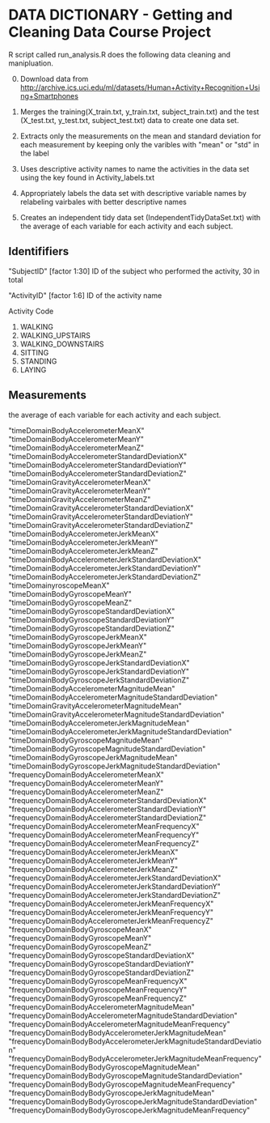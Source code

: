 DATA DICTIONARY - Getting and Cleaning Data Course Project
==========================================
R script called run_analysis.R does the following data cleaning and manipluation.

0. Download data from http://archive.ics.uci.edu/ml/datasets/Human+Activity+Recognition+Using+Smartphones

1. Merges the training(X_train.txt, y_train.txt, subject_train.txt) and the test (X_test.txt, y_test.txt, subject_test.txt) data to create one data set.

2. Extracts only the measurements on the mean and standard deviation for each measurement by keeping only the varibles with "mean" or "std" in the label

3. Uses descriptive activity names to name the activities in the data set using the key found in Activity_labels.txt

4. Appropriately labels the data set with descriptive variable names by relabeling vairbales with better descriptive names

5. Creates an independent tidy data set (IndependentTidyDataSet.txt) with the average of each variable for each activity and each subject.


## Identififiers
"SubjectID" [factor 1:30]  ID of the subject who performed the activity, 30 in total
	
"ActivityID" [factor 1:6]  ID of the activity name
	
Activity Code
	
1. WALKING
2. WALKING_UPSTAIRS
3. WALKING_DOWNSTAIRS
4. SITTING
5. STANDING
6. LAYING

## Measurements
the average of each variable for each activity and each subject.

"timeDomainBodyAccelerometerMeanX"                                  
"timeDomainBodyAccelerometerMeanY"                                  
"timeDomainBodyAccelerometerMeanZ"                                  
"timeDomainBodyAccelerometerStandardDeviationX"                     
"timeDomainBodyAccelerometerStandardDeviationY"                     
"timeDomainBodyAccelerometerStandardDeviationZ"                     
"timeDomainGravityAccelerometerMeanX"                               
"timeDomainGravityAccelerometerMeanY"                               
"timeDomainGravityAccelerometerMeanZ"                               
"timeDomainGravityAccelerometerStandardDeviationX"                  
"timeDomainGravityAccelerometerStandardDeviationY"                  
"timeDomainGravityAccelerometerStandardDeviationZ"                  
"timeDomainBodyAccelerometerJerkMeanX"                              
"timeDomainBodyAccelerometerJerkMeanY"                              
"timeDomainBodyAccelerometerJerkMeanZ"                              
"timeDomainBodyAccelerometerJerkStandardDeviationX"                 
"timeDomainBodyAccelerometerJerkStandardDeviationY"                 
"timeDomainBodyAccelerometerJerkStandardDeviationZ"                 
"timeDomainyroscopeMeanX"                                      
"timeDomainBodyGyroscopeMeanY"                                      
"timeDomainBodyGyroscopeMeanZ"                                      
"timeDomainBodyGyroscopeStandardDeviationX"                         
"timeDomainBodyGyroscopeStandardDeviationY"                         
"timeDomainBodyGyroscopeStandardDeviationZ"                         
"timeDomainBodyGyroscopeJerkMeanX"                                  
"timeDomainBodyGyroscopeJerkMeanY"                                  
"timeDomainBodyGyroscopeJerkMeanZ"                                  
"timeDomainBodyGyroscopeJerkStandardDeviationX"                     
"timeDomainBodyGyroscopeJerkStandardDeviationY"                     
"timeDomainBodyGyroscopeJerkStandardDeviationZ"                     
"timeDomainBodyAccelerometerMagnitudeMean"                          
"timeDomainBodyAccelerometerMagnitudeStandardDeviation"             
"timeDomainGravityAccelerometerMagnitudeMean"                       
"timeDomainGravityAccelerometerMagnitudeStandardDeviation"          
"timeDomainBodyAccelerometerJerkMagnitudeMean"                      
"timeDomainBodyAccelerometerJerkMagnitudeStandardDeviation"         
"timeDomainBodyGyroscopeMagnitudeMean"                              
"timeDomainBodyGyroscopeMagnitudeStandardDeviation"                 
"timeDomainBodyGyroscopeJerkMagnitudeMean"                          
"timeDomainBodyGyroscopeJerkMagnitudeStandardDeviation"             
"frequencyDomainBodyAccelerometerMeanX"                             
"frequencyDomainBodyAccelerometerMeanY"                             
"frequencyDomainBodyAccelerometerMeanZ"                             
"frequencyDomainBodyAccelerometerStandardDeviationX"                
"frequencyDomainBodyAccelerometerStandardDeviationY"                
"frequencyDomainBodyAccelerometerStandardDeviationZ"                
"frequencyDomainBodyAccelerometerMeanFrequencyX"                    
"frequencyDomainBodyAccelerometerMeanFrequencyY"                    
"frequencyDomainBodyAccelerometerMeanFrequencyZ"                    
"frequencyDomainBodyAccelerometerJerkMeanX"                         
"frequencyDomainBodyAccelerometerJerkMeanY"                         
"frequencyDomainBodyAccelerometerJerkMeanZ"                         
"frequencyDomainBodyAccelerometerJerkStandardDeviationX"            
"frequencyDomainBodyAccelerometerJerkStandardDeviationY"            
"frequencyDomainBodyAccelerometerJerkStandardDeviationZ"            
"frequencyDomainBodyAccelerometerJerkMeanFrequencyX"                
"frequencyDomainBodyAccelerometerJerkMeanFrequencyY"                
"frequencyDomainBodyAccelerometerJerkMeanFrequencyZ"                
"frequencyDomainBodyGyroscopeMeanX"                                 
"frequencyDomainBodyGyroscopeMeanY"                                 
"frequencyDomainBodyGyroscopeMeanZ"                                 
"frequencyDomainBodyGyroscopeStandardDeviationX"                    
"frequencyDomainBodyGyroscopeStandardDeviationY"                    
"frequencyDomainBodyGyroscopeStandardDeviationZ"                    
"frequencyDomainBodyGyroscopeMeanFrequencyX"                        
"frequencyDomainBodyGyroscopeMeanFrequencyY"                        
"frequencyDomainBodyGyroscopeMeanFrequencyZ"                        
"frequencyDomainBodyAccelerometerMagnitudeMean"                     
"frequencyDomainBodyAccelerometerMagnitudeStandardDeviation"        
"frequencyDomainBodyAccelerometerMagnitudeMeanFrequency"            
"frequencyDomainBodyBodyAccelerometerJerkMagnitudeMean"             
"frequencyDomainBodyBodyAccelerometerJerkMagnitudeStandardDeviation"
"frequencyDomainBodyBodyAccelerometerJerkMagnitudeMeanFrequency"    
"frequencyDomainBodyBodyGyroscopeMagnitudeMean"                     
"frequencyDomainBodyBodyGyroscopeMagnitudeStandardDeviation"        
"frequencyDomainBodyBodyGyroscopeMagnitudeMeanFrequency"            
"frequencyDomainBodyBodyGyroscopeJerkMagnitudeMean"                 
"frequencyDomainBodyBodyGyroscopeJerkMagnitudeStandardDeviation"    
"frequencyDomainBodyBodyGyroscopeJerkMagnitudeMeanFrequency"
